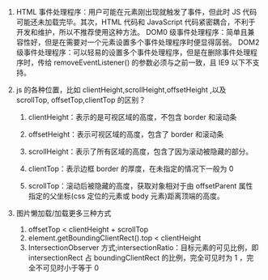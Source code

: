 1. HTML 事件处理程序：用户可能在元素刚出现就触发了事件，但此时 JS 代码可能还未加载完毕。其次，HTML 代码和 JavaScript 代码紧密耦合，不利于开发和维护，所以不推荐使用这种方法。
   DOM0 级事件处理程序：简单且兼容性好，但是在需要对一个元素设置多个事件处理程序时便显得孱弱。
   DOM2 级事件处理程序：可以轻易的设置多个事件处理程序，但是在删除事件处理程序时，传给 removeEventListener() 的参数必须与之前一致，且 IE9 以下不支持。

2. js 的各种位置，比如 clientHeight,scrollHeight,offsetHeight ,以及 scrollTop, offsetTop,clientTop 的区别？

   1. clientHeight：表示的是可视区域的高度，不包含 border 和滚动条

   2. offsetHeight：表示可视区域的高度，包含了 border 和滚动条

   3. scrollHeight：表示了所有区域的高度，包含了因为滚动被隐藏的部分。

   4. clientTop：表示边框 border 的厚度，在未指定的情况下一般为 0

   5. scrollTop：滚动后被隐藏的高度，获取对象相对于由 offsetParent 属性指定的父坐标(css 定位的元素或 body 元素)距离顶端的高度。

3. 图片懒加载/加载更多三种方式
   1. offsetTop < clientHeight + scrollTop
   2. element.getBoundingClientRect().top < clientHeight
   3. IntersectionObserver 方式;intersectionRatio：目标元素的可见比例，即 intersectionRect 占 boundingClientRect 的比例，完全可见时为 1 ，完全不可见时小于等于 0
